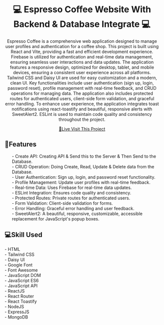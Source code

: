 <h1 align="center" style="font-weight: bold;">💻 <b>Espresso Coffee</b> Website With Backend & Database Integrate 💻</h1>

<p align="center">Espresso Coffee is a comprehensive web application designed to manage user profiles and authentication for a coffee shop. This project is built using React and Vite, providing a fast and efficient development experience. Firebase is utilized for authentication and real-time data management, ensuring seamless user interactions and data updates.
The application features a responsive design, optimized for desktop, tablet, and mobile devices, ensuring a consistent user experience across all platforms. Tailwind CSS and Daisy UI are used for easy customization and a modern, clean UI.
Key functionalities include user authentication (sign up, login, password reset), profile management with real-time feedback, and CRUD operations for managing data. The application also includes protected routes for authenticated users, client-side form validation, and graceful error handling.
To enhance user experience, the application integrates toast notifications using react-toastify and beautiful, responsive alerts with SweetAlert2. ESLint is used to maintain code quality and consistency throughout the project.</p>

<p align="center">
<a href="https://coffee-store-16866.web.app/">📱Live Visit This Project</a>
</p>

<h2 id="layout">🎨Features</h2>
<ul>
- Create API: Creating API & Send this to the Server & Then Send to the Database.<br>
- CRUD Operation: Doing Create, Read, Update & Delete data from the Database.<br>
- User Authentication: Sign up, login, and password reset functionality.<br>
- Profile Management: Update user profiles with real-time feedback.<br>
- Real-time Data: Uses Firebase for real-time data updates.<br>
- ESLint Integration: Ensures code quality and consistency.<br>
- Protected Routes: Private routes for authenticated users.<br>
- Form Validation: Client-side validation for forms.<br>
- Error Handling: Graceful error handling and user feedback.<br>
- SweetAlert2: A beautiful, responsive, customizable, accessible replacement for JavaScript's popup boxes.<br>
</ul>

<h2 id="technologies" style="font-weight: bolder;">💻Skill Used</h2>
- HTML <br>
- Tailwind CSS <br>
- Daisy UI <br>
- Google Font <br>
- Font Awesome <br>
- JavaScript DOM <br>
- JavaScript ES6 <br>
- JavaScript API <br>
- ReactJS <br>
- React Router <br>
- React Toastify <br>
- NodeJS <br>
- ExpressJS <br>
- MongoDB
